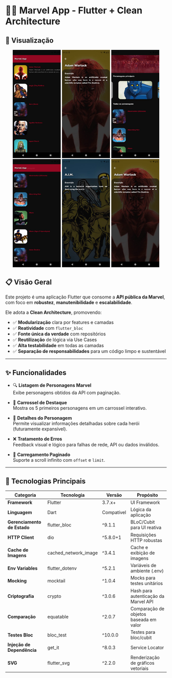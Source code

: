 # 🦸‍♂️ Marvel App - Flutter + Clean Architecture

## 📲 Visualização

   <p align="center">
      <img src="assets/prints/IMG-20250725-WA0010.jpg" width="150">
      <img src="assets/prints/IMG-20250725-WA0011.jpg" width="150">
      <img src="assets/prints/IMG-20250725-WA0012.jpg" width="150">
      <img src="assets/prints/IMG-20250725-WA0013.jpg" width="150">
      <img src="assets/prints/IMG-20250725-WA0014.jpg" width="150">
      <img src="assets/prints/IMG-20250725-WA0015.jpg" width="150">
   </p>

## 📋 Visão Geral

Este projeto é uma aplicação Flutter que consome a **API pública da Marvel**, com foco em **robustez**, **manutenibilidade** e **escalabilidade**.

Ele adota a **Clean Architecture**, promovendo:

- ✅ **Modularização** clara por features e camadas
- ✅ **Reatividade** com `flutter_bloc`
- ✅ **Fonte única da verdade** com repositórios
- ✅ **Reutilização** de lógica via Use Cases
- ✅ **Alta testabilidade** em todas as camadas
- ✅ **Separação de responsabilidades** para um código limpo e sustentável

---

## ✨ Funcionalidades

- 🔍 **Listagem de Personagens Marvel**  
  Exibe personagens obtidos da API com paginação.

- 🎠 **Carrossel de Destaque**  
  Mostra os 5 primeiros personagens em um carrossel interativo.

- 📄 **Detalhes do Personagem**  
  Permite visualizar informações detalhadas sobre cada herói (futuramente expansível).

- ❌ **Tratamento de Erros**  
  Feedback visual e lógico para falhas de rede, API ou dados inválidos.

- 🔄 **Carregamento Paginado**  
  Suporte a scroll infinito com `offset` e `limit`.

---

## 🎯 Tecnologias Principais

| Categoria | Tecnologia             | Versão   | Propósito                                        |
|----------|------------------------|----------|--------------------------------------------------|
| **Framework** | Flutter            | 3.7.x+   | UI Framework                                     |
| **Linguagem** | Dart               | Compatível | Lógica da aplicação                             |
| **Gerenciamento de Estado** | flutter_bloc | ^9.1.1   | BLoC/Cubit para UI reativa                      |
| **HTTP Client** | dio              | ^5.8.0+1 | Requisições HTTP robustas                       |
| **Cache de Imagens** | cached_network_image | ^3.4.1 | Cache e exibição de imagens                     |
| **Env Variables** | flutter_dotenv | ^5.2.1   | Variáveis de ambiente (.env)                    |
| **Mocking** | mocktail            | ^1.0.4   | Mocks para testes unitários                     |
| **Criptografia** | crypto          | ^3.0.6   | Hash para autenticação da Marvel API            |
| **Comparação** | equatable         | ^2.0.7   | Comparação de objetos baseada em valor          |
| **Testes Bloc** | bloc_test        | ^10.0.0  | Testes para bloc/cubit                          |
| **Injeção de Dependência** | get_it | ^8.0.3   | Service Locator                                  |
| **SVG** | flutter_svg             | ^2.2.0   | Renderização de gráficos vetoriais              |

